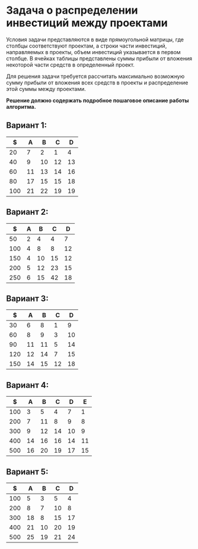 # Задача о распределении инвестиций между проектами
Условия задачи представляются в виде прямоугольной матрицы, где столбцы соответствуют проектам, а строки части инвестиций, направляемых в проекты, объем инвестиций указывается в первом столбце. В ячейках таблицы представлены суммы прибыли от вложения некоторой части средств в определенный проект.

Для решения задачи требуется рассчитать максимально возможную сумму прибыли от вложения всех средств в проекты и распределение этой суммы между проектами.

**Решение должно содержать подробное пошаговое описание работы алгоритма.**

## Вариант 1:

| $   | A  | B  | C  | D  |
|-----|----|----|----|----|
| 20  | 7  | 2  | 1  | 4  |
| 40  | 9  | 10 | 12 | 13 |
| 60  | 11 | 13 | 14 | 16 |
| 80  | 17 | 15 | 15 | 18 |
| 100 | 21 | 22 | 19 | 19 |

## Вариант 2:

| $   | A | B  | C  | D  |
|-----|---|----|----|----|
| 50  | 2 | 4  | 4  | 7  |
| 100 | 4 | 8  | 8  | 12 |
| 150 | 4 | 10 | 15 | 12 |
| 200 | 5 | 12 | 23 | 15 |
| 250 | 6 | 15 | 42 | 18 |

## Вариант 3: 

| $   | A  | B  | С  | D  | 
|-----|----|----|----|----|  
| 30  | 6  | 8  | 1  | 9  | 
| 60  | 8  | 9  | 3  | 10 | 
| 90  | 11 | 11 | 5  | 14 | 
| 120 | 12 | 14 | 7  | 15 | 
| 150 | 14 | 15 | 12 | 18 | 

## Вариант 4:

| $   | A  | B  | C  | D  | E  |
|-----|----|----|----|----|----|
| 100 | 3  | 5  | 4  | 7  | 1  |
| 200 | 7  | 11 | 8  | 9  | 8  |
| 300 | 9  | 12 | 14 | 10 | 9  |
| 400 | 14 | 16 | 16 | 14 | 11 |
| 500 | 16 | 20 | 19 | 17 | 15 |

## Вариант 5:

| $   | A  | B  | С  | D  | 
|-----|----|----|----|----|  
| 100 | 5  | 3  | 5  | 4  | 
| 200 | 8  | 7  | 10 | 8  | 
| 300 | 18 | 8  | 15 | 17 | 
| 400 | 21 | 10 | 20 | 19 | 
| 500 | 25 | 19 | 21 | 24 |
